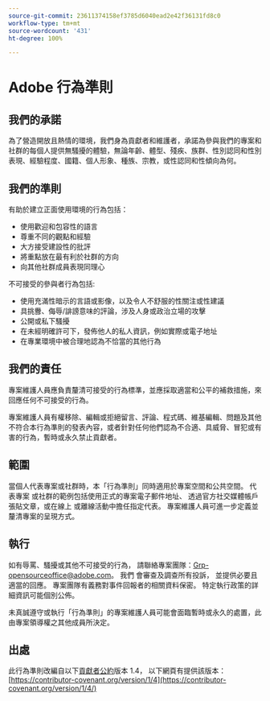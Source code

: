 ```yaml
---
source-git-commit: 23611374158ef3785d6040ead2e42f36131fd8c0
workflow-type: tm+mt
source-wordcount: '431'
ht-degree: 100%

---
```

# Adobe 行為準則

## 我們的承諾

為了營造開放且熱情的環境，我們身為貢獻者和維護者，承諾為參與我們的專案和社群的每個人提供無騷擾的體驗，無論年齡、體型、殘疾、族群、性別認同和性別表現、經驗程度、國籍、個人形象、種族、宗教，或性認同和性傾向為何。

## 我們的準則

有助於建立正面使用環境的行為包括：

* 使用歡迎和包容性的語言
* 尊重不同的觀點和經驗
* 大方接受建設性的批評
* 將重點放在最有利於社群的方向
* 向其他社群成員表現同理心

不可接受的參與者行為包括:

* 使用充滿性暗示的言語或影像，以及令人不舒服的性關注或性建議
* 具挑釁、侮辱/誹謗意味的評論，涉及人身或政治立場的攻擊
* 公開或私下騷擾
* 在未經明確許可下，發佈他人的私人資訊，例如實際或電子地址
* 在專業環境中被合理地認為不恰當的其他行為

## 我們的責任

專案維護人員應負責釐清可接受的行為標準，並應採取適當和公平的補救措施，來回應任何不可接受的行為。

專案維護人員有權移除、編輯或拒絕留言、評論、程式碼、維基編輯、問題及其他不符合本行為準則的發表內容，或者針對任何他們認為不合適、具威脅、冒犯或有害的行為，暫時或永久禁止貢獻者。

## 範圍

當個人代表專案或社群時，本「行為準則」同時適用於專案空間和公共空間。 代表專案
或社群的範例包括使用正式的專案電子郵件地址、
透過官方社交媒體帳戶張貼文章，或在線上
或離線活動中擔任指定代表。 專案維護人員可進一步定義並釐清專案的呈現方式。

## 執行

如有辱罵、騷擾或其他不可接受的行為，
請聯絡專案團隊：Grp-opensourceoffice@adobe.com。 我們
會審查及調查所有投訴，
並提供必要且適當的回應。 專案團隊有義務對事件回報者的相關資料保密。
特定執行政策的詳細資訊可能個別公佈。

未真誠遵守或執行「行為準則」的專案維護人員可能會面臨暫時或永久的處置，此由專案領導權之其他成員所決定。

## 出處

此行為準則改編自以下[貢獻者公約](https://contributor-covenant.org)版本 1.4，
以下網頁有提供該版本：[https://contributor-covenant.org/version/1/4](https://contributor-covenant.org/version/1/4/)
